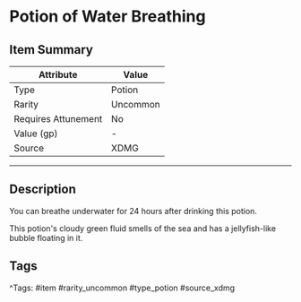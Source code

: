 # Potion of Water Breathing

## Item Summary

| Attribute            | Value                        |
|----------------------|------------------------------|
| Type                 | Potion |
| Rarity               | Uncommon             |
| Requires Attunement  | No                |
| Value (gp)           | -    |
| Source               | XDMG |

---

## Description

You can breathe underwater for 24 hours after drinking this potion.

This potion's cloudy green fluid smells of the sea and has a jellyfish-like bubble floating in it.

## Tags

^Tags: #item #rarity_uncommon #type_potion #source_xdmg